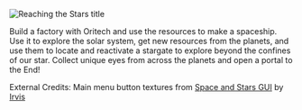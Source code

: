 ![Reaching the Stars title](https://cdn.modrinth.com/data/cached_images/6c44c5bc252a23a4aea9450b69e9190a1cde4213.png)

Build a factory with Oritech and use the resources to make a spaceship. Use it to explore the solar system, get new resources from the planets, and use them to locate and reactivate a stargate to explore beyond the confines of our star. Collect unique eyes from across the planets and open a portal to the End!

External Credits:
Main menu button textures from [Space and Stars GUI](https://modrinth.com/resourcepack/space-and-stars-gui) by [Irvis](https://modrinth.com/user/Irvis)
